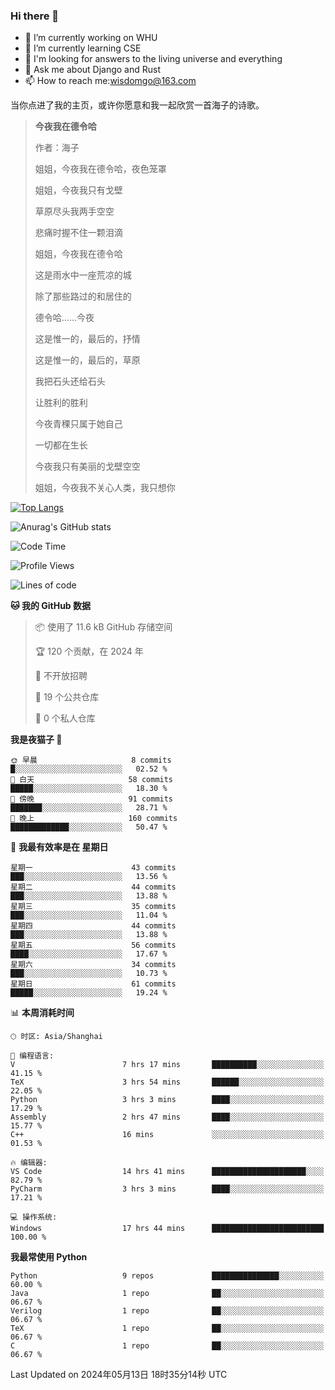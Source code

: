 ### Hi there 👋



- 🔭 I’m currently working on WHU
- 🌱 I’m currently learning CSE
- 🤔 I'm looking for answers to the living universe and everything
- 💬 Ask me about Django and Rust
- 📫 How to reach me:wisdomgo@163.com

当你点进了我的主页，或许你愿意和我一起欣赏一首海子的诗歌。

>**今夜我在德令哈**
>
>作者：海子
>
>姐姐，今夜我在德令哈，夜色笼罩
>
>姐姐，今夜我只有戈壁
>
>草原尽头我两手空空
>
>悲痛时握不住一颗泪滴
>
>姐姐，今夜我在德令哈
>
>这是雨水中一座荒凉的城
>
>除了那些路过的和居住的
>
>德令哈......今夜
>
>这是惟一的，最后的，抒情
>
>这是惟一的，最后的，草原
>
>我把石头还给石头
>
>让胜利的胜利
>
>今夜青稞只属于她自己
>
>一切都在生长
>
>今夜我只有美丽的戈壁空空
>
>姐姐，今夜我不关心人类，我只想你



[![Top Langs](https://github-readme-stats.vercel.app/api/top-langs/?username=wisdomgo&theme=onedark)](https://github.com/anuraghazra/github-readme-stats)

![Anurag's GitHub stats](https://github-readme-stats.vercel.app/api?username=wisdomgo&hide=contribs,stars&theme=synthwave)

<!--START_SECTION:waka-->
![Code Time](http://img.shields.io/badge/Code%20Time-171%20hrs%2036%20mins-blue)

![Profile Views](http://img.shields.io/badge/%E4%B8%AA%E4%BA%BA%E8%B5%84%E6%96%99%E8%A7%82%E7%9C%8B%E6%AC%A1%E6%95%B0-1-blue)

![Lines of code](https://img.shields.io/badge/%E4%BB%8E%E3%80%8CHello%20World%E3%80%8D%E8%B5%B7%E6%88%91%E5%B7%B2%E7%BB%8F%E5%86%99%E4%BA%86-56.2%20thousand%20%E8%A1%8C%E4%BB%A3%E7%A0%81-blue)

**🐱 我的 GitHub 数据** 

> 📦  使用了 11.6 kB GitHub 存储空间 
 > 
> 🏆 120 个贡献，在 2024 年
 > 
> 🚫 不开放招聘
 > 
> 📜 19 个公共仓库 
 > 
> 🔑 0 个私人仓库 
 > 
**我是夜猫子 🦉** 

```text
🌞 早晨                     8 commits           █░░░░░░░░░░░░░░░░░░░░░░░░   02.52 % 
🌆 白天                     58 commits          █████░░░░░░░░░░░░░░░░░░░░   18.30 % 
🌃 傍晚                     91 commits          ███████░░░░░░░░░░░░░░░░░░   28.71 % 
🌙 晚上                     160 commits         █████████████░░░░░░░░░░░░   50.47 % 
```
📅 **我最有效率是在 星期日** 

```text
星期一                      43 commits          ███░░░░░░░░░░░░░░░░░░░░░░   13.56 % 
星期二                      44 commits          ███░░░░░░░░░░░░░░░░░░░░░░   13.88 % 
星期三                      35 commits          ███░░░░░░░░░░░░░░░░░░░░░░   11.04 % 
星期四                      44 commits          ███░░░░░░░░░░░░░░░░░░░░░░   13.88 % 
星期五                      56 commits          ████░░░░░░░░░░░░░░░░░░░░░   17.67 % 
星期六                      34 commits          ███░░░░░░░░░░░░░░░░░░░░░░   10.73 % 
星期日                      61 commits          █████░░░░░░░░░░░░░░░░░░░░   19.24 % 
```


📊 **本周消耗时间** 

```text
🕑︎ 时区: Asia/Shanghai

💬 编程语言: 
V                        7 hrs 17 mins       ██████████░░░░░░░░░░░░░░░   41.15 % 
TeX                      3 hrs 54 mins       ██████░░░░░░░░░░░░░░░░░░░   22.05 % 
Python                   3 hrs 3 mins        ████░░░░░░░░░░░░░░░░░░░░░   17.29 % 
Assembly                 2 hrs 47 mins       ████░░░░░░░░░░░░░░░░░░░░░   15.77 % 
C++                      16 mins             ░░░░░░░░░░░░░░░░░░░░░░░░░   01.53 % 

🔥 编辑器: 
VS Code                  14 hrs 41 mins      █████████████████████░░░░   82.79 % 
PyCharm                  3 hrs 3 mins        ████░░░░░░░░░░░░░░░░░░░░░   17.21 % 

💻 操作系统: 
Windows                  17 hrs 44 mins      █████████████████████████   100.00 % 
```

**我最常使用 Python** 

```text
Python                   9 repos             ███████████████░░░░░░░░░░   60.00 % 
Java                     1 repo              ██░░░░░░░░░░░░░░░░░░░░░░░   06.67 % 
Verilog                  1 repo              ██░░░░░░░░░░░░░░░░░░░░░░░   06.67 % 
TeX                      1 repo              ██░░░░░░░░░░░░░░░░░░░░░░░   06.67 % 
C                        1 repo              ██░░░░░░░░░░░░░░░░░░░░░░░   06.67 % 
```




 Last Updated on 2024年05月13日 18时35分14秒 UTC
<!--END_SECTION:waka-->
